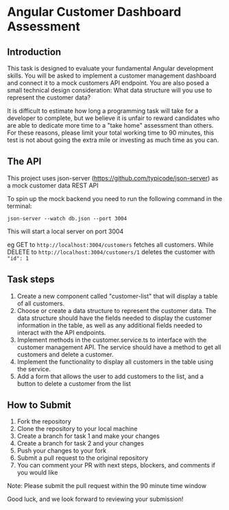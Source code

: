 # Angular Customer Dashboard Assessment

## Introduction

This task is designed to evaluate your fundamental Angular development skills. You will be asked to implement a customer management dashboard and connect it to a mock customers API endpoint. You are also posed a small technical design consideration: What data structure will you use to represent the customer data? 

It is difficult to estimate how long a programming task will take for a developer to complete, but we believe it is unfair to reward candidates who are able to dedicate more time to a "take home" assessment than others. For these reasons, please limit your total working time to 90 minutes, this test is not about going the extra mile or investing as much time as you can.

## The API

This project uses json-server (https://github.com/typicode/json-server) as a mock customer data REST API 

To spin up the mock backend you need to run the following command in the terminal:

`json-server --watch db.json --port 3004`

This will start a local server on port 3004

eg GET to `http://localhost:3004/customers` fetches all customers. While DELETE to `http://localhost:3004/customers/1` deletes the customer with `"id": 1`

## Task steps

1. Create a new component called "customer-list" that will display a table of all customers.
2. Choose or create a data structure to represent the customer data. The data structure should have the fields needed to display the customer information in the table, as well as any additional fields needed to interact with the API endpoints.
3. Implement methods in the customer.service.ts to interface with the customer management API. The service should have a method to get all customers and delete a customer.
4. Implement the functionality to display all customers in the table using the service.
5. Add a form that allows the user to add customers to the list, and a button to delete a customer from the list

## How to Submit

1. Fork the repository
2. Clone the repository to your local machine
3. Create a branch for task 1 and make your changes 
4. Create a branch for task 2 and your changes
4. Push your changes to your fork
5. Submit a pull request to the original repository
6. You can comment your PR with next steps, blockers, and comments if you would like

Note: Please submit the pull request within the 90 minute time window

Good luck, and we look forward to reviewing your submission!
